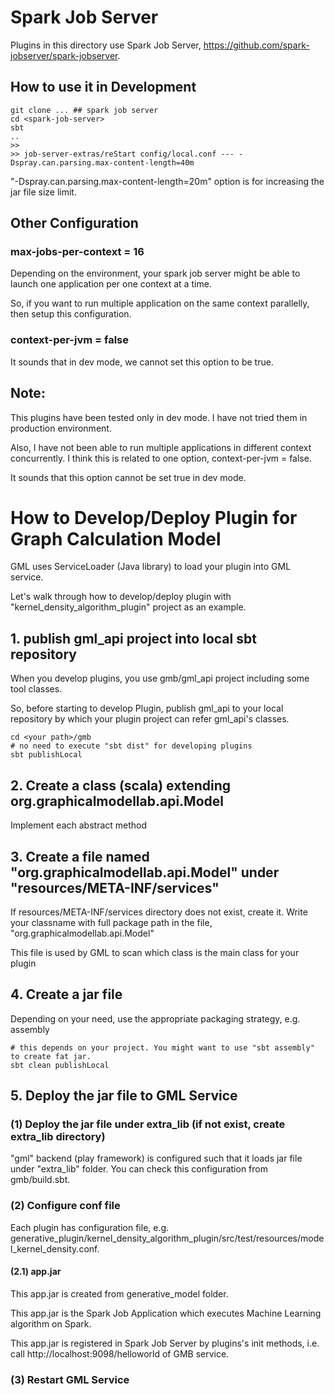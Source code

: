 # Spark Job Server
Plugins in this directory use Spark Job Server, https://github.com/spark-jobserver/spark-jobserver.

## How to use it in Development

```
git clone ... ## spark job server
cd <spark-job-server>
sbt
..
>>
>> job-server-extras/reStart config/local.conf --- -Dspray.can.parsing.max-content-length=40m
```

"-Dspray.can.parsing.max-content-length=20m" option is for increasing the jar file size limit.

## Other Configuration

### max-jobs-per-context = 16
Depending on the environment, your spark job server might be able to launch one application per one context at a time.

So, if you want to run multiple application on the same context parallelly, then setup this configuration.

### context-per-jvm = false
It sounds that in dev mode, we cannot set this option to be true.

## Note:
This plugins have been tested only in dev mode. I have not tried them in production environment.

Also, I have not been able to run multiple applications in different context concurrently.
I think this is related to one option, context-per-jvm = false.

It sounds that this option cannot be set true in dev mode.

# How to Develop/Deploy Plugin for Graph Calculation Model
GML uses ServiceLoader (Java library) to load your plugin into GML service.

Let's walk through how to develop/deploy plugin with "kernel_density_algorithm_plugin" project as an example.

## 1. publish gml_api project into local sbt repository
When you develop plugins, you use gmb/gml_api project including some tool classes.

So, before starting to develop Plugin, publish gml_api to your local repository by which your plugin project can refer gml_api's classes.

```
cd <your path>/gmb
# no need to execute "sbt dist" for developing plugins
sbt publishLocal
```

## 2. Create a class (scala) extending org.graphicalmodellab.api.Model
Implement each abstract method

## 3. Create a file named "org.graphicalmodellab.api.Model" under "resources/META-INF/services"
If resources/META-INF/services directory does not exist, create it.
Write your classname with full package path in the file, "org.graphicalmodellab.api.Model"

This file is used by GML to scan which class is the main class for your plugin

## 4. Create a jar file
Depending on your need, use the appropriate packaging strategy, e.g. assembly

```
# this depends on your project. You might want to use "sbt assembly" to create fat jar.
sbt clean publishLocal
```

## 5. Deploy the jar file to GML Service

### (1) Deploy the jar file under extra_lib (if not exist, create extra_lib directory)
"gml" backend (play framework) is configured such that it loads jar file under "extra_lib" folder.
You can check this configuration from gmb/build.sbt.

### (2) Configure conf file
Each plugin has configuration file, e.g. generative_plugin/kernel_density_algorithm_plugin/src/test/resources/model_kernel_density.conf.

#### (2.1) app.jar
This app.jar is created from generative_model folder.

This app.jar is the Spark Job Application which executes Machine Learning algorithm on Spark.

This app.jar is registered in Spark Job Server by plugins's init methods, i.e. call http://localhost:9098/helloworld of GMB service.

### (3) Restart GML Service